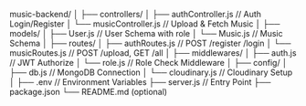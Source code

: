 music-backend/
│
├── controllers/
│   ├── authController.js        // Auth Login/Register
│   └── musicController.js       // Upload & Fetch Music
│
├── models/
│   ├── User.js                  // User Schema with role
│   └── Music.js                 // Music Schema
│
├── routes/
│   ├── authRoutes.js            // POST /register /login
│   └── musicRoutes.js           // POST /upload, GET /all
│
├── middlewares/
│   ├── auth.js                  // JWT Authorize
│   └── role.js                  // Role Check Middleware
│
├── config/
│   ├── db.js                    // MongoDB Connection
│   └── cloudinary.js           // Cloudinary Setup
│
├── .env                         // Environment Variables
├── server.js                    // Entry Point
├── package.json
└── README.md (optional)